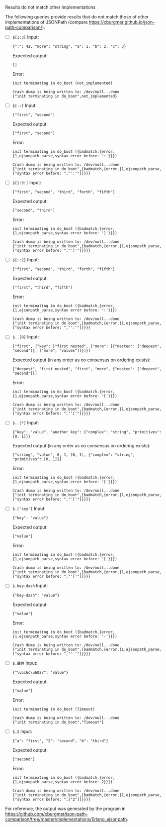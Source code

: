 Results do not match other implementations

The following queries provide results that do not match those of other implementations of JSONPath
(compare https://cburgmer.github.io/json-path-comparison/):

- [ ] `$[1:3]`
  Input:
  ```
  {":": 42, "more": "string", "a": 1, "b": 2, "c": 3}
  ```
  Expected output:
  ```
  []
  ```
  Error:
  ```
  init terminating in do_boot (not_implemented)
  
  Crash dump is being written to: /dev/null...done
  {"init terminating in do_boot",not_implemented}
  ```

- [ ] `$[::]`
  Input:
  ```
  ["first", "second"]
  ```
  Expected output:
  ```
  ["first", "second"]
  ```
  Error:
  ```
  init terminating in do_boot ({badmatch,{error,{1,ejsonpath_parse,syntax error before: ':'}}})
  
  Crash dump is being written to: /dev/null...done
  {"init terminating in do_boot",{badmatch,{error,{1,ejsonpath_parse,["syntax error before: ","':'"]}}}}
  ```

- [ ] `$[1:3:]`
  Input:
  ```
  ["first", "second", "third", "forth", "fifth"]
  ```
  Expected output:
  ```
  ["second", "third"]
  ```
  Error:
  ```
  init terminating in do_boot ({badmatch,{error,{1,ejsonpath_parse,syntax error before: ']'}}})
  
  Crash dump is being written to: /dev/null...done
  {"init terminating in do_boot",{badmatch,{error,{1,ejsonpath_parse,["syntax error before: ","']'"]}}}}
  ```

- [ ] `$[::2]`
  Input:
  ```
  ["first", "second", "third", "forth", "fifth"]
  ```
  Expected output:
  ```
  ["first", "third", "fifth"]
  ```
  Error:
  ```
  init terminating in do_boot ({badmatch,{error,{1,ejsonpath_parse,syntax error before: ':'}}})
  
  Crash dump is being written to: /dev/null...done
  {"init terminating in do_boot",{badmatch,{error,{1,ejsonpath_parse,["syntax error before: ","':'"]}}}}
  ```

- [ ] `$..[0]`
  Input:
  ```
  ["first", {"key": ["first nested", {"more": [{"nested": ["deepest", "second"]}, ["more", "values"]]}]}]
  ```
  Expected output (in any order as no consensus on ordering exists):
  ```
  ["deepest", "first nested", "first", "more", {"nested": ["deepest", "second"]}]
  ```
  Error:
  ```
  init terminating in do_boot ({badmatch,{error,{1,ejsonpath_parse,syntax error before: '['}}})
  
  Crash dump is being written to: /dev/null...done
  {"init terminating in do_boot",{badmatch,{error,{1,ejsonpath_parse,["syntax error before: ","'['"]}}}}
  ```

- [ ] `$..[*]`
  Input:
  ```
  {"key": "value", "another key": {"complex": "string", "primitives": [0, 1]}}
  ```
  Expected output (in any order as no consensus on ordering exists):
  ```
  ["string", "value", 0, 1, [0, 1], {"complex": "string", "primitives": [0, 1]}]
  ```
  Error:
  ```
  init terminating in do_boot ({badmatch,{error,{1,ejsonpath_parse,syntax error before: '['}}})
  
  Crash dump is being written to: /dev/null...done
  {"init terminating in do_boot",{badmatch,{error,{1,ejsonpath_parse,["syntax error before: ","'['"]}}}}
  ```

- [ ] `$.['key']`
  Input:
  ```
  {"key": "value"}
  ```
  Expected output:
  ```
  ["value"]
  ```
  Error:
  ```
  init terminating in do_boot ({badmatch,{error,{1,ejsonpath_parse,syntax error before: '['}}})
  
  Crash dump is being written to: /dev/null...done
  {"init terminating in do_boot",{badmatch,{error,{1,ejsonpath_parse,["syntax error before: ","'['"]}}}}
  ```

- [ ] `$.key-dash`
  Input:
  ```
  {"key-dash": "value"}
  ```
  Expected output:
  ```
  ["value"]
  ```
  Error:
  ```
  init terminating in do_boot ({badmatch,{error,{1,ejsonpath_parse,syntax error before: '-'}}})
  
  Crash dump is being written to: /dev/null...done
  {"init terminating in do_boot",{badmatch,{error,{1,ejsonpath_parse,["syntax error before: ","'-'"]}}}}
  ```

- [ ] `$.屬性`
  Input:
  ```
  {"\u5c6c\u6027": "value"}
  ```
  Expected output:
  ```
  ["value"]
  ```
  Error:
  ```
  init terminating in do_boot (Timeout)
  
  Crash dump is being written to: /dev/null...done
  {"init terminating in do_boot","Timeout"}
  ```

- [ ] `$.2`
  Input:
  ```
  {"a": "first", "2": "second", "b": "third"}
  ```
  Expected output:
  ```
  ["second"]
  ```
  Error:
  ```
  init terminating in do_boot ({badmatch,{error,{1,ejsonpath_parse,syntax error before: 2}}})
  
  Crash dump is being written to: /dev/null...done
  {"init terminating in do_boot",{badmatch,{error,{1,ejsonpath_parse,["syntax error before: ",["2"]]}}}}
  ```


For reference, the output was generated by the program in https://github.com/cburgmer/json-path-comparison/tree/master/implementations/Erlang_ejsonpath.
